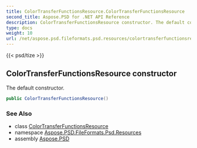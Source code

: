 ```yaml
---
title: ColorTransferFunctionsResource.ColorTransferFunctionsResource
second_title: Aspose.PSD for .NET API Reference
description: ColorTransferFunctionsResource constructor. The default constructor
type: docs
weight: 10
url: /net/aspose.psd.fileformats.psd.resources/colortransferfunctionsresource/colortransferfunctionsresource/
---
```

{{< psd/tize >}}
## ColorTransferFunctionsResource constructor

The default constructor.

```csharp
public ColorTransferFunctionsResource()
```

### See Also

* class [ColorTransferFunctionsResource](../)
* namespace [Aspose.PSD.FileFormats.Psd.Resources](../../colortransferfunctionsresource/)
* assembly [Aspose.PSD](../../../)


